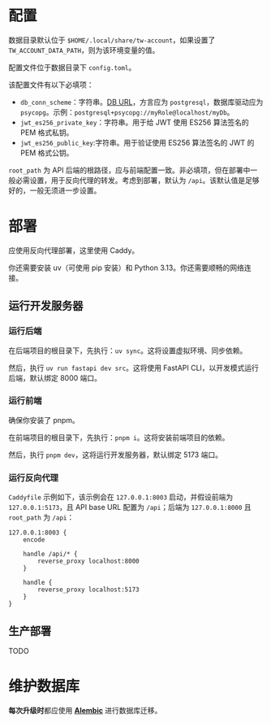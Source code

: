 # 配置
数据目录默认位于 `$HOME/.local/share/tw-account`，如果设置了 `TW_ACCOUNT_DATA_PATH`，则为该环境变量的值。

配置文件位于数据目录下 `config.toml`。

该配置文件有以下必填项：
- `db_conn_scheme`：字符串。[DB URL](https://docs.sqlalchemy.org/en/20/core/engines.html#database-urls)，方言应为 `postgresql`，数据库驱动应为 `psycopg`。示例：`postgresql+psycopg://myRole@localhost/myDb`。
- `jwt_es256_private_key`：字符串。用于给 JWT 使用 ES256 算法签名的 PEM 格式私钥。
- `jwt_es256_public_key`:字符串。用于验证使用 ES256 算法签名的 JWT 的 PEM 格式公钥。

`root_path` 为 API 后端的根路径，应与前端配置一致。非必填项，但在部署中一般必需设置，用于反向代理的转发。考虑到部署，默认为 `/api`。该默认值是足够好的，一般无须进一步设置。
# 部署
应使用反向代理部署，这里使用 Caddy。

你还需要安装 uv（可使用 pip 安装）和 Python 3.13。你还需要顺畅的网络连接。
## 运行开发服务器
### 运行后端
在后端项目的根目录下，先执行：`uv sync`。这将设置虚拟环境、同步依赖。

然后，执行 `uv run fastapi dev src`。这将使用 FastAPI CLI，以开发模式运行后端，默认绑定 8000 端口。
### 运行前端
确保你安装了 pnpm。

在前端项目的根目录下，先执行：`pnpm i`。这将安装前端项目的依赖。

然后，执行 `pnpm dev`，这将运行开发服务器，默认绑定 5173 端口。
### 运行反向代理
`Caddyfile` 示例如下，该示例会在 `127.0.0.1:8003` 启动，并假设前端为 `127.0.0.1:5173`，且 API base URL 配置为 `/api`；后端为 `127.0.0.1:8000` 且 `root_path` 为 `/api`：
```
127.0.0.1:8003 {
	encode

	handle /api/* {
		reverse_proxy localhost:8000
	}

	handle {
		reverse_proxy localhost:5173
	}
}
```
## 生产部署
TODO

# 维护数据库
**每次升级时**都应使用 **[Alembic](https://alembic.sqlalchemy.org/)** 进行数据库迁移。
